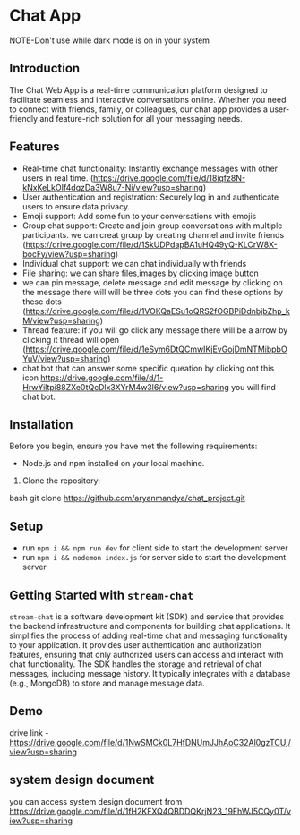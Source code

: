# Chat App
NOTE-Don't use while dark mode is on in your system



## Introduction
The Chat Web App is a real-time communication platform designed to facilitate seamless and interactive conversations online. Whether you need to connect with friends, family, or colleagues, our chat app provides a user-friendly and feature-rich solution for all your messaging needs.

## Features
- Real-time chat functionality: Instantly exchange messages with other users in real time. (https://drive.google.com/file/d/18iqfz8N-kNxKeLkOIf4dqzDa3W8u7-Ni/view?usp=sharing)
- User authentication and registration: Securely log in and authenticate users to ensure data privacy.
- Emoji support: Add some fun to your conversations with emojis
- Group chat support: Create and join group conversations with multiple participants. we can creat group by creating channel and invite friends (https://drive.google.com/file/d/1SkUDPdapBA1uHQ49yQ-KLCrW8X-bocFy/view?usp=sharing)
- Individual chat support: we can chat individually with friends 
- File sharing: we can share files,images by clicking image button 
- we can pin message, delete message and edit message by clicking on the message there will will be three dots you can find these options by these dots (https://drive.google.com/file/d/1VOKQaESu1oQRS2fOGBPiDdnbjbZhp_kM/view?usp=sharing)
- Thread feature:  if you will go click any message there will be a arrow by clicking it thread will open (https://drive.google.com/file/d/1eSym6DtQCmwIKjEvGojDmNTMibpbOYuV/view?usp=sharing)
- chat bot that can answer some specific queation by clicking ont this icon https://drive.google.com/file/d/1-HrwYiltpi88ZXe0tQcDlx3XYrM4w3l6/view?usp=sharing you will find chat bot.

## Installation
Before you begin, ensure you have met the following requirements:

- Node.js and npm installed on your local machine.

1. Clone the repository:

bash
git clone https://github.com/aryanmandya/chat_project.git    

## Setup
- run ```npm i && npm run dev``` for  client side to start the development server
- run ```npm i && nodemon index.js``` for  server side to start the development server

## Getting Started with `stream-chat`
`stream-chat` is a software development kit (SDK) and service that provides the backend infrastructure and components for building chat applications. It simplifies the process of adding real-time chat and messaging functionality to your application. It provides user authentication and authorization features, ensuring that only authorized users can access and interact with chat functionality. The SDK handles the storage and retrieval of chat messages, including message history. It typically integrates with a database (e.g., MongoDB) to store and manage message data.



## Demo 
drive link - https://drive.google.com/file/d/1NwSMCk0L7HfDNUmJJhAoC32Al0gzTCUj/view?usp=sharing

## system design document
you can access system design document from https://drive.google.com/file/d/1fH2KFXQ4QBDDQKrjN23_19FhWJ5CQy0T/view?usp=sharing
